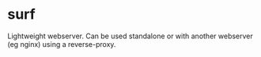 # surf
Lightweight webserver. Can be used standalone or with another webserver (eg nginx) using a reverse-proxy.
